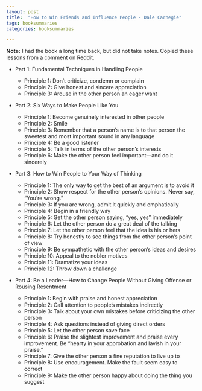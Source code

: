 ```yaml
---
layout: post
title:  "How to Win Friends and Influence People - Dale Carnegie"
tags: booksummaries
categories: booksummaries

---
```


**Note:** I had the book a long time back, but did not take notes. Copied these lessons from a comment on Reddit.


- Part 1: Fundamental Techniques in Handling People
  - Principle 1: Don’t criticize, condemn or complain
  - Principle 2: Give honest and sincere appreciation
  - Principle 3: Arouse in the other person an eager want

- Part 2: Six Ways to Make People Like You
  - Principle 1: Become genuinely interested in other people
  - Principle 2: Smile
  - Principle 3: Remember that a person’s name is to that person the sweetest and most important sound in any language
  - Principle 4: Be a good listener
  - Principle 5: Talk in terms of the other person’s interests
  - Principle 6: Make the other person feel important—and do it sincerely

- Part 3: How to Win People to Your Way of Thinking
  - Principle 1: The only way to get the best of an argument is to avoid it
  - Principle 2: Show respect for the other person’s opinions. Never say, “You’re wrong.”
  - Principle 3: If you are wrong, admit it quickly and emphatically
  - Principle 4: Begin in a friendly way
  - Principle 5: Get the other person saying, “yes, yes” immediately
  - Principle 6: Let the other person do a great deal of the talking
  - Principle 7: Let the other person feel that the idea is his or hers
  - Principle 8: Try honestly to see things from the other person’s point of view
  - Principle 9: Be sympathetic with the other person’s ideas and desires
  - Principle 10: Appeal to the nobler motives
  - Principle 11: Dramatize your ideas
  - Principle 12: Throw down a challenge

- Part 4: Be a Leader—How to Change People Without Giving Offense or Rousing Resentment
  - Principle 1: Begin with praise and honest appreciation
  - Principle 2: Call attention to people’s mistakes indirectly
  - Principle 3: Talk about your own mistakes before criticizing the other person
  - Principle 4: Ask questions instead of giving direct orders
  - Principle 5: Let the other person save face
  - Principle 6: Praise the slightest improvement and praise every improvement. Be “hearty in your approbation and lavish in your praise.”
  - Principle 7: Give the other person a fine reputation to live up to
  - Principle 8: Use encouragement. Make the fault seem easy to correct
  - Principle 9: Make the other person happy about doing the thing you suggest

